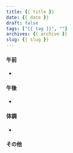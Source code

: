 ```yaml
---
title: {{ title }}
date: {{ date }}
draft: false
tags: ["{{ tag }}", ""]
archives: {{ archive }}
slug: {{ slug }}
---
```

#### 午前
- 
#### 午後
- 
#### 体調
- 
#### その他
